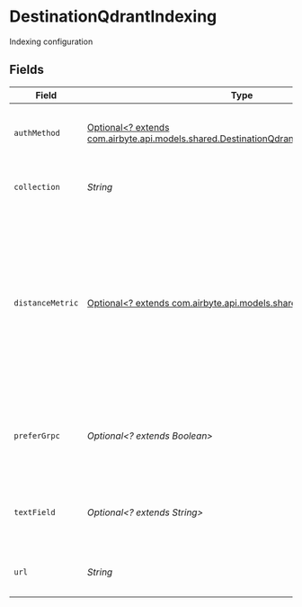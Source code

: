 # DestinationQdrantIndexing

Indexing configuration


## Fields

| Field                                                                                                                                                                                      | Type                                                                                                                                                                                       | Required                                                                                                                                                                                   | Description                                                                                                                                                                                |
| ------------------------------------------------------------------------------------------------------------------------------------------------------------------------------------------ | ------------------------------------------------------------------------------------------------------------------------------------------------------------------------------------------ | ------------------------------------------------------------------------------------------------------------------------------------------------------------------------------------------ | ------------------------------------------------------------------------------------------------------------------------------------------------------------------------------------------ |
| `authMethod`                                                                                                                                                                               | [Optional<? extends com.airbyte.api.models.shared.DestinationQdrantAuthenticationMethod>](../../models/shared/DestinationQdrantAuthenticationMethod.md)                                    | :heavy_minus_sign:                                                                                                                                                                         | Method to authenticate with the Qdrant Instance                                                                                                                                            |
| `collection`                                                                                                                                                                               | *String*                                                                                                                                                                                   | :heavy_check_mark:                                                                                                                                                                         | The collection to load data into                                                                                                                                                           |
| `distanceMetric`                                                                                                                                                                           | [Optional<? extends com.airbyte.api.models.shared.DistanceMetric>](../../models/shared/DistanceMetric.md)                                                                                  | :heavy_minus_sign:                                                                                                                                                                         | The Distance metric used to measure similarities among vectors. This field is only used if the collection defined in the does not exist yet and is created automatically by the connector. |
| `preferGrpc`                                                                                                                                                                               | *Optional<? extends Boolean>*                                                                                                                                                              | :heavy_minus_sign:                                                                                                                                                                         | Whether to prefer gRPC over HTTP. Set to true for Qdrant cloud clusters                                                                                                                    |
| `textField`                                                                                                                                                                                | *Optional<? extends String>*                                                                                                                                                               | :heavy_minus_sign:                                                                                                                                                                         | The field in the payload that contains the embedded text                                                                                                                                   |
| `url`                                                                                                                                                                                      | *String*                                                                                                                                                                                   | :heavy_check_mark:                                                                                                                                                                         | Public Endpoint of the Qdrant cluser                                                                                                                                                       |